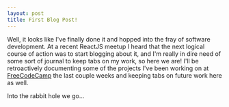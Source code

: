 ```yaml
---
layout: post
title: First Blog Post!
---
```


Well, it looks like I've finally done it and hopped into the fray of software development. At a recent ReactJS meetup I heard that the next logical course of action was to start blogging about it, and I'm really in dire need of some sort of journal to keep tabs on my work, so here we are! I'll be retroactively documenting some of the projects I've been working on at [FreeCodeCamp](freecodecamp.com) the last couple weeks and keeping tabs on future work here as well.

Into the rabbit hole we go...
